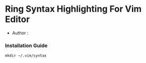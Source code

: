 # Ring Syntax Highlighting For Vim Editor 
- Author :
### Installation Guide
    mkdir ~/.vim/syntax
